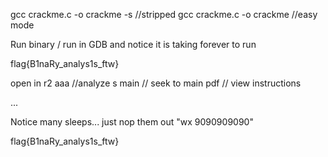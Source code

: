 gcc crackme.c -o crackme -s //stripped
gcc crackme.c -o crackme //easy mode


Run binary / run in GDB and notice it is taking forever to run

flag{B1naRy_analys1s_ftw}

open in r2
aaa //analyze
s main // seek to main
pdf // view instructions

...

Notice many sleeps... just nop them out "wx 9090909090"

flag{B1naRy_analys1s_ftw}
